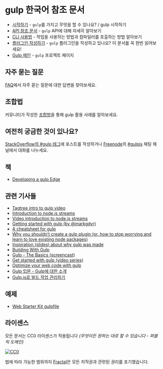 # gulp 한국어 참조 문서

* [시작하기](getting-started.md) - `gulp`를 가지고 무엇을 할 수 있나요? / gulp 시작하기
* [API 참조 문서](API.md) - `gulp` API에 대해 자세히 알아보기
* [CLI 사용법](CLI.md) - 작업을 사용하는 방법과 컴파일러를 호출하는 방법 알아보기
* [플러그인 작성하기](writing-a-plugin/README.md) - `gulp` 플러그인을 작성하고 있나요? 이 문서를 꼭 한번 읽어보세요!
* [Gulp 메인][GulpMain] - `gulp` 프로젝트 페이지


## 자주 묻는 질문

[FAQ](FAQ.md)에서 자주 묻는 질문에 대한 답변을 찾아보세요.


## 조합법

커뮤니티가 작성한 [조합법](recipes#recipes)을 통해 gulp 활용 사례를 알아보세요.


## 여전히 궁금한 것이 있나요?

[StackOverflow의 #gulp 태그](http://stackoverflow.com/questions/tagged/gulp)에 포스트를 작성하거나
[Freenode](http://freenode.net/)의 [#gulpjs](http://webchat.freenode.net/?channels=gulpjs) 채팅 채널에서 대화를 나누세요.


## 책
* [Developing a gulp Edge](http://shop.oreilly.com/product/9781939902146.do)


## 관련 기사들
* [Tagtree intro to gulp video](http://tagtree.tv/gulp)
* [Introduction to node.js streams](https://github.com/substack/stream-handbook)
* [Video introduction to node.js streams](http://www.youtube.com/watch?v=QgEuZ52OZtU)
* [Getting started with gulp (by @markgdyr)](http://markgoodyear.com/2014/01/getting-started-with-gulp/)
* [A cheatsheet for gulp](https://github.com/osscafe/gulp-cheatsheet)
* [Why you shouldn’t create a gulp plugin (or, how to stop worrying and learn to love existing node packages)](http://blog.overzealous.com/post/74121048393/why-you-shouldnt-create-a-gulp-plugin-or-how-to-stop)
* [Inspiration (slides) about why gulp was made](http://slid.es/contra/gulp)
* [Building With Gulp](http://www.smashingmagazine.com/2014/06/11/building-with-gulp/)
* [Gulp - The Basics (screencast)](https://www.youtube.com/watch?v=dwSLFai8ovQ)
* [Get started with gulp (video series)](http://www.youtube.com/playlist?list=PLRk95HPmOM6PN-G1xyKj9q6ap_dc9Yckm)
* [Optimize your web code with gulp](http://www.linuxuser.co.uk/tutorials/optimise-your-web-code-with-gulp-js)
* [Gulp 입문 - Gulp에 대한 소개](http://programmingsummaries.tistory.com/356)
* [Gulp.js로 빌드 작업 관리하기](http://code.tutsplus.com/ko/tutorials/managing-your-build-tasks-with-gulpjs--net-36910)


## 예제

- [Web Starter Kit gulpfile](https://github.com/google/web-starter-kit/blob/master/gulpfile.babel.js)


## 라이센스

모든 문서는 CC0 라이센스가 적용됩니다 *(무엇이든 원하는 대로 할 수 있습니다 - 퍼블릭 도메인)*

[![CC0](http://i.creativecommons.org/p/zero/1.0/88x31.png)](http://creativecommons.org/publicdomain/zero/1.0/)

법에 따라 가능한 범위까지 [Fractal](http://wearefractal.com)은 모든 저작권과 관련된 권리를 포기했습니다.

[GulpMain]: https://github.com/gulpjs/gulp
